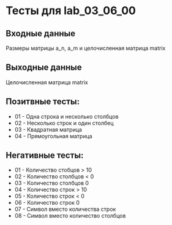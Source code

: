 # Тесты для lab_03_06_00
## Входные данные
Размеры матрицы a_n, a_m и целочисленная матрица matrix

## Выходные данные
Целочисленная матрица matrix

## Позитвные тесты:
- 01 - Одна строка и несколько столбцов
- 02 - Несколько строк и один столбец
- 03 - Квадратная матрица
- 04 - Прямоугольная матрица

## Негативные тесты:
- 01 - Количество стобцов > 10
- 02 - Количество столбцов < 0
- 03 - Количество столбцов 0
- 04 - Количество строк > 10
- 05 - Количество строк < 0
- 06 - Количество строк 0
- 07 - Символ вместо количества строк
- 08 - Символ вместо количество столбцов